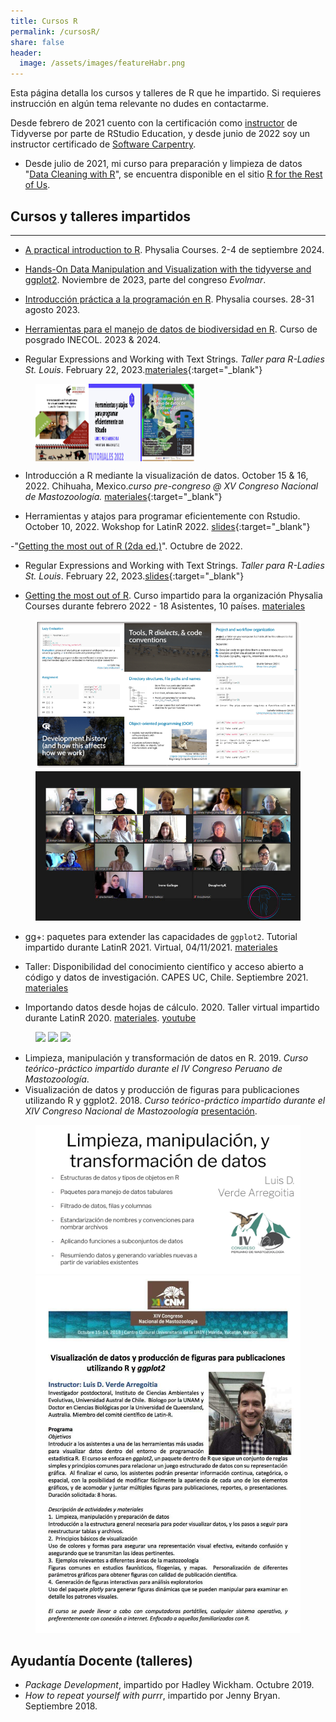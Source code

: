 ```yaml
---
title: Cursos R
permalink: /cursosR/
share: false
header:
  image: /assets/images/featureHabr.png
---
```


Esta página detalla los cursos y talleres de R que he impartido. Si requieres instrucción en algún tema relevante no dudes en contactarme.

Desde febrero de 2021 cuento con la certificación como [instructor](https://education.rstudio.com/trainers/people/verde_arregoitia+luis/) de Tidyverse por parte de RStudio Education, y desde junio de 2022 soy un instructor certificado de [Software Carpentry](https://carpentries.org/instructors/).



- Desde julio de 2021, mi curso para preparación y limpieza de datos "[Data Cleaning with R](https://rfortherestofus.com/courses/data-cleaning/)", se encuentra disponible en el sitio [R for the Rest of Us](https://rfortherestofus.com).


## Cursos y talleres impartidos
***

- [A practical introduction to R](https://www.physalia-courses.org/courses-workshops/r-tidyverse/). Physalia Courses. 2-4 de septiembre 2024.

- [Hands-On Data Manipulation and Visualization with the tidyverse and ggplot2](https://www.evolmar.it/physalia-course.html). Noviembre de 2023, parte del congreso _Evolmar_.
 
- [Introducción práctica a la programación en R](https://www.physalia-courses.org/courses-workshops/r-spanish/). Physalia courses. 28-31 agosto 2023.

- [Herramientas para el manejo de datos de biodiversidad en R](http://posgrado.inecol.edu.mx/cursos/detalle.php?ref=00000001451&fbclid=IwY2xjawEY1FdleHRuA2FlbQIxMAABHWjDenDe2TmMTNDa2Fn7SGsjYLH01ZyJeQyYMxNHJ8RbLs8RwDy5D6ejPA_aem_4l9JmGUmdG27Glm04Fw3Vw). Curso de posgrado INECOL. 2023 & 2024.
  
- Regular Expressions and Working with Text Strings. _Taller para R-Ladies St. Louis_. February 22, 2023.[materiales](https://luisdva.github.io/RLadiesSTLregex/){:target="_blank"}    

<figure class="half" style="display:flex">
    <img src="/assets/images/AMMAC_Luis_Darcy.jpg"  style="width:20%">
    <img src="/assets/images/latinr2022.jpeg"  style="width:20%">
    <img src="/assets/images/inecolR.jpg"  style="width:20%">
</figure>

- Introducción a R mediante la visualización de datos. October 15 & 16, 2022. Chihuaha, Mexico._curso pre-congreso @ XV Congreso Nacional de Mastozoología._ [materiales](https://github.com/luisDVA/cursoCNM2022){:target="_blank"}  

- Herramientas y atajos para programar eficientemente con Rstudio. October 10, 2022. Wokshop for LatinR 2022. [slides](https://luisdva.github.io/LatinR2022/){:target="_blank"}  


 -"[Getting the most out of R (2da ed.)](https://www.physalia-courses.org/courses-workshops/gmr/)". Octubre de 2022.

- Regular Expressions and Working with Text Strings. _Taller para R-Ladies St. Louis_. February 22, 2023.[slides](https://luisdva.github.io/RLadiesSTLregex/){:target="_blank"} 

- [Getting the most out of R](https://www.physalia-courses.org/previous-courses-workshops/2022/). Curso impartido para la organización Physalia Courses durante febrero 2022 - 18 Asistentes, 10 países. [materiales](https://github.com/luisDVA/physalia-R)
 
 <figure class="half">
    <img src="/assets/images/slidesld.png">
    <img src="/assets/images/imagegtmor.jpg">
</figure>
 
- gg+: paquetes para extender las capacidades de `ggplot2`. Tutorial impartido durante LatinR 2021. Virtual, 04/11/2021.  [materiales](https://github.com/luisDVA/ggmas)  

- Taller: Disponibilidad del conocimiento científico y acceso abierto a código y datos de investigación. CAPES UC, Chile. Septiembre 2021. [materiales](https://docs.google.com/presentation/d/1UnyRUl5VeguLP7X0YERbqfi7bn8K2UpoljGJSaMEJnY/edit?usp=sharing)  

- Importando datos desde hojas de cálculo. 2020. Taller virtual impartido durante LatinR 2020. [materiales](https://github.com/luisDVA/tallerxl). [youtube](https://www.youtube.com/watch?v=vp_1N2tOFqI)  


<figure class="third">
    <img src="https://pbs.twimg.com/media/FDWdlN0XoAMSKhe?format=jpg&name=large">
    <img src="https://pbs.twimg.com/media/E90o9n-XMAIbyEX?format=jpg&name=large">
    <img src="https://pbs.twimg.com/media/EixIkqyXsAM6205?format=jpg&name=large">
</figure>


- Limpieza, manipulación y transformación de datos en R. 2019. _Curso teórico-práctico impartido durante el IV Congreso Peruano de Mastozoología_.  
- Visualización de datos y producción de figuras para publicaciones utilizando R y ggplot2. 2018. _Curso teórico-práctico impartido durante el XIV Congreso Nacional de Mastozoología_ [presentación](https://docs.google.com/presentation/d/1SKtM-2RLXwfGj3uFXXZx8-mT_q0VTSjYomt2d_R6NYI/edit?usp=sharing).  
  
<figure class="half">
    <img src="/assets/images/luisaamp.png">
    <img src="/assets/images/ldcnm18.png">
</figure>


## Ayudantía Docente (talleres)

- _Package Development_, impartido por Hadley Wickham. Octubre 2019.
- _How to repeat yourself with purrr_, impartido por Jenny Bryan. Septiembre 2018.   

